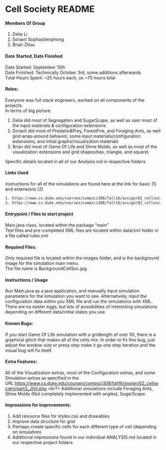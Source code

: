 Cell Society README
===================
#### Members Of Group
1. Delia Li
2. Soravit Sophastienphong
3. Brian Zhou

#### Date Started, Date Finished
Date Started: September 15th <br/>
Date Finished: Technically October 3rd, some additions afterwards<br/>
Total Hours Spent: ~25 hours each, so ~75 hours total

#### Roles:
Everyone was full stack engineers, worked on all components of the projects. <br/>
In terms of big picture: <br/>
1. Delia did most of Segregation and SugarScape, as well as user most of the input materials & configuration extensions
2. Soravit did most of Predator&Prey, ForestFire, and Foraging Ants, as well grid wrap-around behavior, some input materials/configuration extensions, and initial graphs/visualization materials
3. Brian did most of Game Of Life and Slime Molds, as well as most of the visualization extensions and grid shapes(hex, triangle, and square)

Specific details located in all of our Analysis.md in respective folders.
<br/>
#### Links Used
Instructions for all of the simulations are found here at the link for basic (1) and extensions (2)
```bash
1. https://www.cs.duke.edu/courses/compsci308/fall16/assign/02_cellsociety/part2_NXZ.php
2. https://www.cs.duke.edu/courses/compsci308/fall16/assign/02_cellsociety/part3_JHV.php
```

#### Entrypoint / Files to start project
Main.java class, located within the package "main"<br/>
Test files and pre-completed XML files are located within data/xml folder in a file called rules.xml

#### Required Files:
Only required file is located within the images folder, and is the background image for the simulation main menu.<br/>
The file name is BackgroundCellSoc.jpg.

#### Instructions / Usage
Run Main.java as a java application, and manually input simulation parameters for the simulation you want to see. Alternatively, input the configuration data
within you XML file and run the simulations with XML. There are no easter eggs, but lots of possibilities of interesting simulations depending on different data/initial states you use.

#### Known Bugs:
If you start Game Of Life simulation with a gridlength of over 50, there is a graphical glitch that makes all of the cells mix. In order to fix this bug,
just adjust the window size or press step make it go one step iteration and the visual bug will fix itself.

#### Extra Features:
All of the Visualization extras, most of the Configuration extras, and some Simulation extras as specified in the URL:https://www.cs.duke.edu/courses/compsci308/fall16/assign/02_cellsociety/part3_JHV.php <br?>
Additional simulations include Foraging Ants, Slime Molds (Not completely implemented with angles), SugarScape.

#### Impressions for improvements:
1. Add resource files for styles.css and drawables
2. Improve data structure for grid 
3. Perhaps create specific cells for each different type of cell (depending on simulation)
4. Additional impressions found in our individual ANALYSIS.md located in our respective project folders
